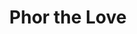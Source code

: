 ---
pid: LS1
title: Phor the Love
location_transcription: Multiple places down Broad St.
zipcode: '19148'
outside_phl: 
neighborhood: Whitman,Pennsport,South Philadelphia
age: '29'
age_range: 20-29
instagram: 
image_file_name: LS_1.jpg
proposal_transcription: |-
  -not a specific person or entity
  -rather a monument to the soul & heartbeat of the city - all people, things & feelings
  - a modern sculpture - clean lines
  -But interactive - inspiring& engaging to all ages
topic: Philadelphia,Uplifting
topic_summary: 0, 0
type: Sculpture Statue
keywords_other: 
credit: Sara
image_labels: 
twitter: 
facebook: 
permalink: "/monuments/ls1/"
layout: item-page
---
